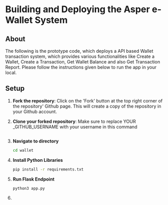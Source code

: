 # Building and Deploying the Asper e-Wallet System

## About

The following is the prototype code, which deploys a API based Wallet transaction system, which provides various functionalities like Create a Wallet, Create a Transaction,  Get Wallet Balance and also Get Transaction Report. Please follow the instructions given below to run the app in your local.


## Setup
1. **Fork the repository**:
    Click on the 'Fork' button at the top right corner of the repository' Github page. This will create a copy of the repository in your Github account.

2. **Clone your forked repository**:
    Make sure to replace YOUR _GITHUB_USERNAME with your username in this command
    ```bash git clone
    ```

3. **Navigate to directory**
    ```bash
    cd wallet
    ```

4. **Install Python Libraries**
    ```bash
    pip install -r requirements.txt
    ```

5. **Run Flask Endpoint**
    ```bash
    python3 app.py
    ```

6. 